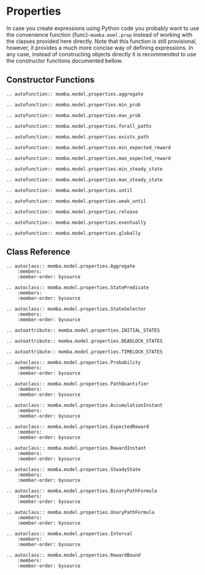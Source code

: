 # Properties

In case you create expressions using Python code you probably want to use the convenience function {func}`~momba.moml.prop` instead of working with the classes provided here directly.
Note that this function is still provisional, however, it provides a much more concise way of defining expressions.
In any case, instead of constructing objects directly it is recommended to use the constructor functions documented bellow.


## Constructor Functions

```{eval-rst}
.. autofunction:: momba.model.properties.aggregate

.. autofunction:: momba.model.properties.min_prob

.. autofunction:: momba.model.properties.max_prob

.. autofunction:: momba.model.properties.forall_paths

.. autofunction:: momba.model.properties.exists_path

.. autofunction:: momba.model.properties.min_expected_reward

.. autofunction:: momba.model.properties.max_expected_reward

.. autofunction:: momba.model.properties.min_steady_state

.. autofunction:: momba.model.properties.max_steady_state

.. autofunction:: momba.model.properties.until

.. autofunction:: momba.model.properties.weak_until

.. autofunction:: momba.model.properties.release

.. autofunction:: momba.model.properties.eventually

.. autofunction:: momba.model.properties.globally
```


## Class Reference

```{eval-rst}
.. autoclass:: momba.model.properties.Aggregate
    :members:
    :member-order: bysource

.. autoclass:: momba.model.properties.StatePredicate
    :members:
    :member-order: bysource

.. autoclass:: momba.model.properties.StateSelector
    :members:
    :member-order: bysource

.. autoattribute:: momba.model.properties.INITIAL_STATES

.. autoattribute:: momba.model.properties.DEADLOCK_STATES

.. autoattribute:: momba.model.properties.TIMELOCK_STATES

.. autoclass:: momba.model.properties.Probability
    :members:
    :member-order: bysource

.. autoclass:: momba.model.properties.PathQuantifier
    :members:
    :member-order: bysource

.. autoclass:: momba.model.properties.AccumulationInstant
    :members:
    :member-order: bysource

.. autoclass:: momba.model.properties.ExpectedReward
    :members:
    :member-order: bysource

.. autoclass:: momba.model.properties.RewardInstant
    :members:
    :member-order: bysource

.. autoclass:: momba.model.properties.SteadyState
    :members:
    :member-order: bysource

.. autoclass:: momba.model.properties.BinaryPathFormula
    :members:
    :member-order: bysource

.. autoclass:: momba.model.properties.UnaryPathFormula
    :members:
    :member-order: bysource

.. autoclass:: momba.model.properties.Interval
    :members:
    :member-order: bysource

.. autoclass:: momba.model.properties.RewardBound
    :members:
    :member-order: bysource
```